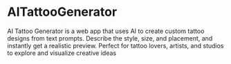 # AITattooGenerator
AI Tattoo Generator is a web app that uses AI to create custom tattoo designs from text prompts. Describe the style, size, and placement, and instantly get a realistic preview. Perfect for tattoo lovers, artists, and studios to explore and visualize creative ideas
